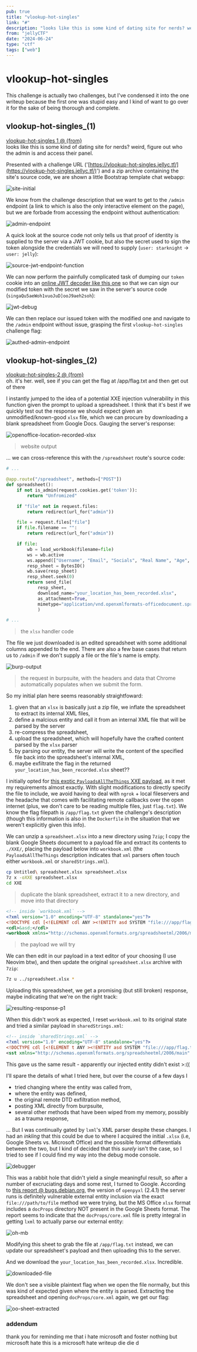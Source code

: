 ```yaml
---
pub: true
title: "vlookup-hot-singles"
link: "#"
description: "looks like this is some kind of dating site for nerds? weird, figure out who the admin is and access their panel"
from: "jellyCTF"
date: "2024-06-24"
type: "ctf"
tags: ["web"]
---
```


# vlookup-hot-singles

This challenge is actually two challenges, but I've condensed it into the one writeup because the first one was stupid easy and
I kind of want to go over it for the sake of being thorough and complete.

<!-- <a href="##vlookup-hot-singles_(2)">jump to the second challenge</a> -->

## vlookup-hot-singles_(1)

<aside>
<a href="https://jellyc.tf/challenges#vlookup_hot_singles-8">vlookup-hot-singles 1 @ {from}</a><br/>
looks like this is some kind of dating site for nerds? weird, figure out who the admin is and access their panel.
</aside>

Presented with a challenge URL ('[https://vlookup-hot-singles.jellyc.tf/](https://vlookup-hot-singles.jellyc.tf/)') and a zip archive containing the
site's source code, we are shown a little Bootstrap template chat webapp:

![site-initial](/img/vlookup_hot_singles_img/site_init.png)

We know from the challenge description that we want to get to the `/admin` endpoint (a link to which is also the only interactive element on the page),
but we are forbade from accessing the endpoint without authentication:

![admin-endpoint](/img/vlookup_hot_singles_img/admin_endpoint_init.png)

A quick look at the source code not only tells us that proof of identity is supplied to the server via a JWT cookie, but also the secret used to sign
the token alongside the credentials we will need to supply (`user: starknight` -> `user: jelly`):

![source-jwt-endpoint-function](/img/vlookup_hot_singles_img/source_code_token.png)

We can now perform the painfully complicated task of dumping our `token` cookie into an [online JWT decoder like this one](https://token.dev/) so that we can
sign our modified token with the secret we saw in the server's source code (`singaQu5aeWoh1vuoJuD]ooJ9aeh2soh`):

![jwt-debug](/img/vlookup_hot_singles_img/jwt_decode.png)

We can then replace our issued token with the modified one and navigate to the `/admin` endpoint without issue, grasping the first `vlookup-hot-singles` challenge flag:

![authed-admin-endpoint](/img/vlookup_hot_singles_img/flag_one.png)

## vlookup-hot-singles_(2)
<aside>
<a href="https://jellyc.tf/challenges#vlookup_hot_singles-8">vlookup-hot-singles-2 @ {from}</a><br/>
oh. it's her. well, see if you can get the flag at /app/flag.txt and then get out of there
</aside>

I instantly jumped to the idea of a potential XXE injection vulnerability in this function given the prompt to upload a spreadsheet.
I think that it's best if we quickly test out the response we should expect given an unmodified/known-good `xlsx` file, which we can procure by downloading
a blank spreadsheet from Google Docs. Gauging the server's response:

![openoffice-location-recorded-xlsx](/img/vlookup_hot_singles_img/test_upload_blank.png)
> website output

... we can cross-reference this with the `/spreadsheet` route's source code:

```python
# ...

@app.route("/spreadsheet", methods=["POST"])
def spreadsheet():
    if not is_admin(request.cookies.get('token')):
        return "Unfromized"

    if "file" not in request.files:
        return redirect(url_for("admin"))

    file = request.files["file"]
    if file.filename == "":
        return redirect(url_for("admin"))

    if file:
        wb = load_workbook(filename=file)
        ws = wb.active
        ws.append(["Username", "Email", "Socials", "Real Name", "Age", "Height", "Country", "MBTI", "Job", "Income", "Relationship status", "Favorite Sanrio Character", "Favorite Minecraft Version"])
        resp_sheet = BytesIO()
        wb.save(resp_sheet)
        resp_sheet.seek(0)
        return send_file(
            resp_sheet,
            download_name="your_location_has_been_recorded.xlsx",
            as_attachment=True,
            mimetype="application/vnd.openxmlformats-officedocument.spreadsheetml.sheet"
            )

# ...
```
> the `xlsx` handler code


The file we just downloaded is an edited spreadsheet with some additional columns appended to the end. There are also a few base cases that return us to `/admin`
if we don't supply a file or the file's name is empty.

![burp-output](/img/vlookup_hot_singles_img/burpsuite_post.png)
> the request in burpsuite, with the headers and data that Chrome automatically populates when we submit the form.

So my initial plan here seems reasonably straightfoward:
1. given that an `xlsx` is basically just a zip file, we inflate the spreadsheet to extract its internal XML files,
2. define a malcious entity and call it from an internal XML file that will be parsed by the server
3. re-compress the spreadsheet,
4. upload the spreadsheet, which will hopefully have the crafted content parsed by the `xlsx` parser
5. by parsing our entity, the server will write the content of the specified file back into the spreadsheet's internal XML,
6. maybe exfiltrate the flag in the returned `your_location_has_been_recorded.xlsx` sheet??

I initially opted for [this exotic `PayloadsAllTheThings` XXE payload](https://github.com/swisskyrepo/PayloadsAllTheThings/tree/master/XXE%20Injection#xxe-inside-xlsx-file),
as it met my requirements almost exactly. With slight modifications to directly specify the file to include, we avoid having to deal
with `ngrok` + local fileservers and the headache that comes with facilitating remote callbacks over the open internet (plus, we don't care to be reading multiple files, just `flag.txt`).
We know the flag filepath is `/app/flag.txt` given the challenge's description (though this information is also in the `Dockerfile` in the situation that we weren't explicitly given this info).

We can unzip a `spreadsheet.xlsx` into a new directory using `7zip`; I copy the blank Google Sheets document to a payload file and extract its contents to `./XXE/`, placing the
payload below into `workbook.xml` (the `PayloadsAllTheThings` description indicates that `xml` parsers often touch either `workbook.xml` or `sharedStrings.xml`).

```bash
cp Untitled\ spreadsheet.xlsx spreadsheet.xlsx
7z x -oXXE spreadsheet.xlsx
cd XXE
```
> duplicate the blank spreadsheet, extract it to a new directory, and move into that directory

```xml
<!-- inside `workbook.xml` -->
<?xml version="1.0" encoding="UTF-8" standalone="yes"?>
<!DOCTYPE cdl [<!ELEMENT cdl ANY ><!ENTITY asd SYSTEM "file:///app/flag.txt"> ]>
<cdl>&asd;</cdl>
<workbook xmlns="http://schemas.openxmlformats.org/spreadsheetml/2006/main" xmlns:r="http://schemas.openxmlformats.org/officeDocument/2006/relationships">
```
> the payload we will try


We can then edit in our payload in a text editor of your choosing (I use Neovim btw), and then update the original `spreadsheet.xlsx` archive with `7zip`:

```bash
7z u ../spreadsheet.xlsx *
```

Uploading this spreadsheet, we get a promising (but still broken) response, maybe indicating that we're on the right track:

![resulting-response-p1](/img/vlookup_hot_singles_img/werkzeug_debug.png)

When this didn't work as expected, I reset `workbook.xml` to its original state and tried a similar payload in `sharedStrings.xml`:
```xml
<!-- inside `sharedStrings.xml` -->
<?xml version="1.0" encoding="UTF-8" standalone="yes"?>
<!DOCTYPE cdl [<!ELEMENT t ANY ><!ENTITY asd SYSTEM "file:///app/flag.txt"> ]>
<sst xmlns="http://schemas.openxmlformats.org/spreadsheetml/2006/main" count="10" uniqueCount="10"><si><t>&asd;</t></si><si><t>testA2</t></si></sst>
```

This gave us the same result - apparently our injected entity didn't exist >:((

I'll spare the details of what I tried here, but over the course of a few days I
- tried changing where the entity was called from,
- where the entity was defined,
- the original remote DTD exfiltration method,
- posting XML directly from burpsuite,
- several other methods that have been wiped from my memory, possibly as a trauma response,

... But I was continually gated by `lxml`'s XML parser despite these changes. I had an _inkling_ that this could be due to where I acquired the initial `.xlsx`
(i.e, Google Sheets vs. Microsoft Office) and the possible format differentials between the two, but I kind of decided that this _surely_ isn't the case, so
I tried to see if I could find my way into the debug mode console.

![debugger](/img/vlookup_hot_singles_img/shit.png)

This was a rabbit hole that didn't yield a single meaningful result, so after a number of excruciating days and some rest, I turned to Google. According to [this report @ bugs.debian.org](https://bugs.debian.org/cgi-bin/bugreport.cgi?bug=854442),
the version of `openpyxl` (2.4.1) the server runs is definitely vulnerable external entity inclusion via the exact `file:///path/to/file` method we were trying,
but the MS Office `xlsx` format includes a `docProps` directory NOT present in the Google Sheets format.
The report seems to indicate that the `docProps/core.xml` file is pretty integral in getting `lxml` to actually parse our external entity:

![oh-mb](/img/vlookup_hot_singles_img/cve_payload.png)

Modifying this sheet to grab the file at `/app/flag.txt` instead, we can update our spreadsheet's payload and then uploading this to the server.

And we download the `your_location_has_been_recorded.xlsx`. Incredible.

![downloaded-file](/img/vlookup_hot_singles_img/payload_result.png)

We don't see a visible plaintext flag when we open the file normally, but this was kind of expected given where the entity is parsed. Extracting the spreadsheet and
opening `docProps/core.xml` again, we get our flag:

![oo-sheet-extracted](/img/vlookup_hot_singles_img/flag_two.png)

### addendum

thank you for reminding me that i hate microsoft and foster nothing but microsoft hate this is a microsoft hate writeup die die d
